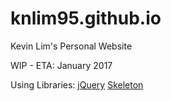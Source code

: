 # knlim95.github.io
Kevin Lim's Personal Website

WIP - ETA: January 2017

Using Libraries:
[jQuery](https://jquery.com/)
[Skeleton](http://getskeleton.com/)
